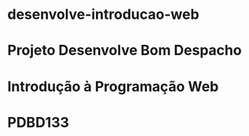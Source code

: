 # desenvolve-introducao-web
# Projeto Desenvolve Bom Despacho
# Introdução à Programação Web
# PDBD133
